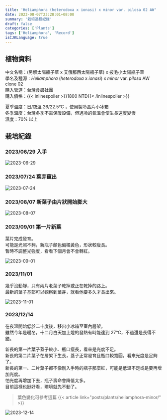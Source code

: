 ```yaml
---
title: 'Heliamphora (heterodoxa x ionasi) x minor var. pilosa 02 AW'
date: 2023-08-07T23:28:01+08:00
summary: '栽培過程紀錄'
draft: false
categories: ['Plants']
tags: ['Heliamphora', 'Record']
isCJKLanguage: true
---
```


## 植物資料

中文名稱：(另解太陽瓶子草 x 艾俄那西太陽瓶子草) x 披毛小太陽瓶子草  
學名及種源：*Heliamphora* (*heterodoxa* x *ionasi*) x *minor* var. *pilosa* AW clone 02  
購入管道：台灣食蟲社團  
購入價格：{{< inlinespoiler >}}1800 NTD{{< /inlinespoiler >}}

夏季溫度：日/夜溫 26/22.5℃ ，使用製冷晶片小冰箱  
冬季溫度：台灣冬季不需保暖設備，但過冷的氣溫會使生長速度變慢  
濕度：70% 以上

## 栽培紀錄

### 2023/06/29 入手

![2023-06-29](./images/2023-06-29.jpg)

### 2023/07/24 葉芽竄出

![2023-07-24](./images/2023-07-24.jpg)

### 2023/08/07 新葉子由片狀開始膨大

![2023-08-07](./images/2023-08-07.jpg)

### 2023/09/01 第一片新葉

葉片完成發育。  
可能是光照不夠，新瓶子顏色偏橘黃色，形狀較瘦長。  
暫時不調整光強度，看看下個月會不會轉紅。  

![2023-09-01](./images/2023-09-01.jpg)

### 2023/11/01

幾乎沒動靜，只有兩片老葉子乾掉或正在乾掉的路上。  
最新的葉子基部可以觀察到葉芽，就看他要多久才長出來。  

![2023-11-01](./images/2023-11-01.jpg)

### 2023/12/14

在夜溫開始低於二十度後，移出小冰箱至室內層架。  
雖然今年是暖冬，十二月白天加上燈的發熱有時能達到 27℃，不過還是長得不錯。  

新長的第一片葉子蓋子較小、瓶口瘦長，看來是光度不足。  
新長的第二片葉子在層架下生長，蓋子正常發育且瓶口較寬圓，看來光度是足夠了。  
新長的第一、二片葉子都不像剛入手時的瓶子那麼紅，可能是低溫不足或是要再增加光度。  
怕光度再增加下去，瓶子壽命會降低太多。  
目前這樣也挺好看，環境就先不動了。  

> 葉色變化可參考這篇
> {{< article  link="posts/plants/heliamphora-minor/" >}}

![2023-12-14](./images/2023-12-14.jpg)

